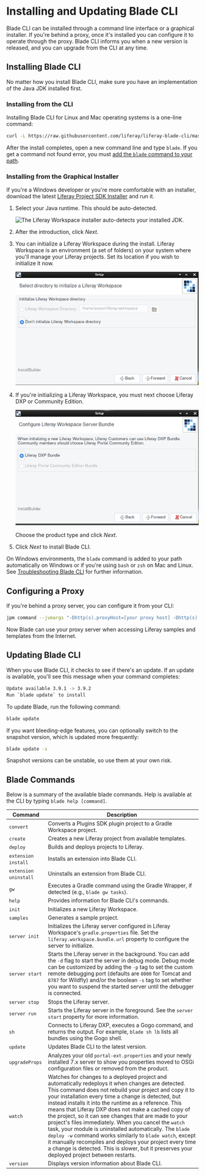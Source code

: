 # Installing and Updating Blade CLI

Blade CLI can be installed through a command line interface or a graphical installer. If you're behind a proxy, once it's installed you can configure it to operate through the proxy. Blade CLI informs you when a new version is released, and you can upgrade from the CLI at any time. 

## Installing Blade CLI

No matter how you install Blade CLI, make sure you have an implementation of the Java JDK installed first. 

### Installing from the CLI

Installing Blade CLI for Linux and Mac operating systems is a one-line command: 

```bash
curl -L https://raw.githubusercontent.com/liferay/liferay-blade-cli/master/cli/installers/local | sh
```

After the install completes, open a new command line and type `blade`. If you get a command not found error, you must [add the `blade` command to your path](./troubleshooting-blade-cli.md#the-blade-command-is-not-available-in-my-cli). 

### Installing from the Graphical Installer

If you're a Windows developer or you're more comfortable with an installer, download the latest [Liferay Project SDK Installer](https://sourceforge.net/projects/lportal/files/Liferay%20IDE/) and run it.

1. Select your Java runtime. This should be auto-detected. 

   ![The Liferay Workspace installer auto-detects your installed JDK.](./installing-and-updating-blade-cli/01.png)

1. After the introduction, click *Next*. 

1. You can initialize a Liferay Workspace during the install. Liferay Workspace is an environment (a set of folders) on your system where you'll manage your Liferay projects. Set its location if you wish to initialize it now. 

   ![Liferay Workspace is a set of folders on your file system where you manage Liferay projects.](./installing-and-updating-blade-cli/images/02.png)

1. If you're initializing a Liferay Workspace, you must next choose Liferay DXP or Community Edition. 

   ![The installer defaults to Community Edition, but you can choose DXP.](./installing-and-updating-blade-cli/images/03.png)

   Choose the product type and click *Next*. 

1. Click *Next* to install Blade CLI. 

On Windows environments, the `blade` command is added to your path automatically on Windows or if you're using `bash` or `zsh` on Mac and Linux. See [Troubleshooting Blade CLI](./troubleshooting-blade-cli.md) for further information.

## Configuring a Proxy

If you're behind a proxy server, you can configure it from your CLI: 

```bash
jpm command --jvmargs "-Dhttp(s).proxyHost=[your proxy host] -Dhttp(s).proxyPort=[your proxy port]" jpm
```

Now Blade can use your proxy server when accessing Liferay samples and templates from the Internet. 

## Updating Blade CLI

When you use Blade CLI, it checks to see if there's an update. If an update is available, you'll see this message when your command completes:

```bash
Update available 3.9.1 -> 3.9.2
Run `blade update` to install
```

To update Blade, run the following command:

```bash
blade update
```

If you want bleeding-edge features, you can optionally switch to the snapshot version, which is updated more frequently: 

```bash
blade update -s
```

Snapshot versions can be unstable, so use them at your own risk. 

## Blade Commands

Below is a summary of the available blade commands. Help is available at the CLI by typing `blade help [command]`. 

Command | Description
------- | -------------
`convert` | Converts a Plugins SDK plugin project to a Gradle Workspace project. 
`create` | Creates a new Liferay project from available templates. 
`deploy` | Builds and deploys projects to Liferay. 
`extension install` | Installs an extension into Blade CLI.
`extension uninstall` | Uninstalls an extension from Blade CLI.
`gw` | Executes a Gradle command using the Gradle Wrapper, if detected (e.g., `blade gw tasks`).
`help` | Provides information for Blade CLI's commands.
`init` | Initializes a new Liferay Workspace. 
`samples` | Generates a sample project. 
`server init` | Initializes the Liferay server configured in Liferay Workspace's `gradle.properties` file. Set the `liferay.workspace.bundle.url` property to configure the server to initialize.
`server start` | Starts the Liferay server in the background. You can add the `-d` flag to start the server in debug mode. Debug mode can be customized by adding the `-p` tag to set the custom remote debugging port (defaults are `8000` for Tomcat and `8787` for Wildfly) and/or the boolean `-s` tag to set whether you want to suspend the started server until the debugger is connected. 
`server stop` | Stops the Liferay server.
`server run` | Starts the Liferay server in the foreground. See the `server start` property for more information.
`sh` | Connects to Liferay DXP, executes a Gogo command, and returns the output. For example, `blade sh lb` lists all bundles using the Gogo shell. 
`update` | Updates Blade CLI to the latest version. 
`upgradeProps` | Analyzes your old `portal-ext.properties` and your newly installed 7.x server to show you properties moved to OSGi configuration files or removed from the product. 
`watch` | Watches for changes to a deployed project and automatically redeploys it when changes are detected. This command does not rebuild your project and copy it to your installation every time a change is detected, but instead installs it into the runtime as a reference. This means that Liferay DXP does not make a cached copy of the project, so it can see changes that are made to your project's files immediately. When you cancel the `watch` task, your module is uninstalled automatically. The `blade deploy -w` command works similarly to `blade watch`, except it manually recompiles and deploys your project every time a change is detected. This is slower, but it preserves your deployed project between restarts.
`version` | Displays version information about Blade CLI.

